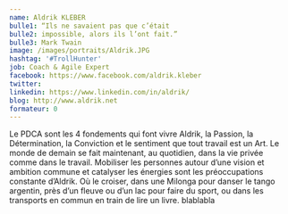 ```yaml
---
name: Aldrik KLEBER
bulle1: “Ils ne savaient pas que c’était 
bulle2: impossible, alors ils l’ont fait.”
bulle3: Mark Twain
image: /images/portraits/Aldrik.JPG
hashtag: '#TrollHunter' 
job: Coach & Agile Expert
facebook: https://www.facebook.com/aldrik.kleber
twitter: 
linkedin: https://www.linkedin.com/in/aldrik/
blog: http://www.aldrik.net
formateur: 0
---
```

Le PDCA sont les 4 fondements qui font vivre Aldrik, la Passion, la Détermination, la Conviction et le sentiment que tout 
travail est un Art. Le monde de demain se fait maintenant, au quotidien, dans la vie privée comme dans le travail. 
Mobiliser les personnes autour d’une vision et ambition commune et catalyser les énergies sont les préoccupations constante d’Aldrik.
Où le croiser, dans une Milonga pour danser le tango argentin, près d’un fleuve 
ou d’un lac pour faire du sport, ou dans les transports en commun en train de lire un livre. blablabla